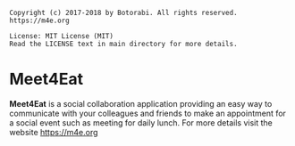     Copyright (c) 2017-2018 by Botorabi. All rights reserved.
    https://m4e.org

    License: MIT License (MIT)
    Read the LICENSE text in main directory for more details.

# Meet4Eat

**Meet4Eat** is a social collaboration application providing an easy way to communicate with your colleagues and friends to make an appointment for a social event such as meeting for daily lunch.
For more details visit the website https://m4e.org